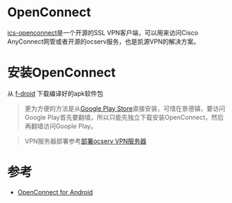 # OpenConnect

[ics-openconnect](https://github.com/cernekee/ics-openconnect)是一个开源的SSL VPN客户端，可以用来访问Cisco AnyConnect网管或者开源的ocserv服务，也是凯源VPN的解决方案。

# 安装OpenConnect

从 [f-droid](https://f-droid.org/repository/browse/?fdid=app.openconnect) 下载编译好的apk软件包

> 更为方便的方法是从[Google Play Store](https://play.google.com/store/apps/details?id=app.openconnect&hl=en)直接安装，可惜在景德镇，要访问Google Play首先要翻墙，所以只能先独立下载安装OpenConnect，然后再翻墙访问Goople Play。

> VPN服务器部署参考[部署ocserv VPN服务器](deploy_ocserv_vpn_server.md)

# 参考

* [OpenConnect for Android](https://github.com/cernekee/ics-openconnect) 